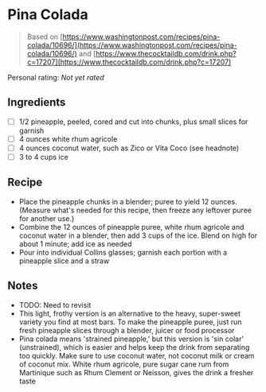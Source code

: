 <!-- Needs Manual Review -->

# Pina Colada

> Based on [https://www.washingtonpost.com/recipes/pina-colada/10696/](https://www.washingtonpost.com/recipes/pina-colada/10696/) and [https://www.thecocktaildb.com/drink.php?c=17207](https://www.thecocktaildb.com/drink.php?c=17207)

<!-- {cts} rating=0; (User can specify rating on scale of 1-5) -->

Personal rating: *Not yet rated*

<!-- {cte} -->

<!-- {cts} name_image=None; (User can specify image name) -->

<!-- TODO: Capture image -->

<!-- {cte} -->

## Ingredients

- [ ] 1/2 pineapple, peeled, cored and cut into chunks, plus small slices for garnish
- [ ] 4 ounces white rhum agricole
- [ ] 4 ounces coconut water, such as Zico or Vita Coco (see headnote)
- [ ] 3 to 4 cups ice

## Recipe

- Place the pineapple chunks in a blender; puree to yield 12 ounces. (Measure what's needed for this recipe, then freeze any leftover puree for another use.)
- Combine the 12 ounces of pineapple puree, white rhum agricole and coconut water in a blender, then add 3 cups of the ice. Blend on high for about 1 minute; add ice as needed
- Pour into individual Collins glasses; garnish each portion with a pineapple slice and a straw

## Notes

- TODO: Need to revisit
- This light, frothy version is an alternative to the heavy, super-sweet variety you find at most bars. To make the pineapple puree, just run fresh pineapple slices through a blender, juicer or food processor
- Pina colada means 'strained pineapple,' but this version is 'sin colar' (unstrained), which is easier and helps keep the drink from separating too quickly. Make sure to use coconut water, not coconut milk or cream of coconut mix. White rhum agricole, pure sugar cane rum from Martinique such as Rhum Clement or Neisson, gives the drink a fresher taste
